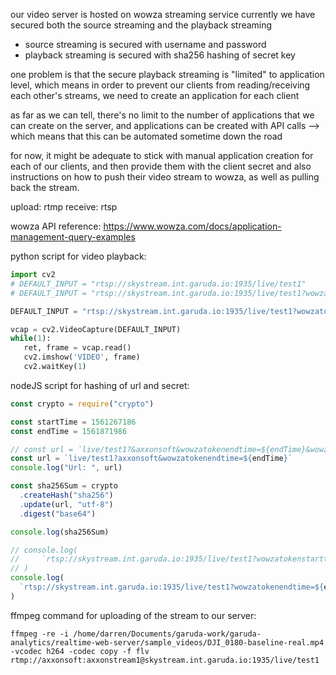 our video server is hosted on wowza streaming service
currently we have secured both the source streaming and the playback streaming
  - source streaming is secured with username and password
  - playback streaming is secured with sha256 hashing of secret key

one problem is that the secure playback streaming is "limited" to application level, which means in order to prevent our clients from reading/receiving each other's streams, we need to create an application for each client

as far as we can tell, there's no limit to the number of applications that we can create on the server, and applications can be created with API calls --> which means that this can be automated sometime down the road

for now, it might be adequate to stick with manual application creation for each of our clients, and then provide them with the client secret and also instructions on how to push their video stream to wowza, as well as pulling back the stream.

upload: rtmp
receive: rtsp

wowza API reference: https://www.wowza.com/docs/application-management-query-examples

python script for video playback:
```python
import cv2
# DEFAULT_INPUT = "rtsp://skystream.int.garuda.io:1935/live/test1"
# DEFAULT_INPUT = "rtsp://skystream.int.garuda.io:1935/live/test1?wowzatoken=YXh4b25zb2Z0&wowzatokenstarttime=0&wowzatokenendtime=0"

DEFAULT_INPUT = "rtsp://skystream.int.garuda.io:1935/live/test1?wowzatokenendtime=1561871986&wowzatokenhash=7WpAmB3qHA74Ma6mnivhD8cpcZ4oQUTICX9rBg="

vcap = cv2.VideoCapture(DEFAULT_INPUT)
while(1):
   ret, frame = vcap.read()
   cv2.imshow('VIDEO', frame)
   cv2.waitKey(1)
```

nodeJS script for hashing of url and secret:
```javascript
const crypto = require("crypto")

const startTime = 1561267186
const endTime = 1561871986

// const url = `live/test1?&axxonsoft&wowzatokenendtime=${endTime}&wowzatokenstarttime=${startTime}`
const url = `live/test1?axxonsoft&wowzatokenendtime=${endTime}`
console.log("Url: ", url)

const sha256Sum = crypto
  .createHash("sha256")
  .update(url, "utf-8")
  .digest("base64")

console.log(sha256Sum)

// console.log(
//     `rtsp://skystream.int.garuda.io:1935/live/test1?wowzatokenstarttime=${startTime}&wowzatokenendtime=${endTime}&wowzatokenhash=${sha256Sum}`
// )
console.log(
  `rtsp://skystream.int.garuda.io:1935/live/test1?wowzatokenendtime=${endTime}&wowzatokenhash=${sha256Sum}`
)

```

ffmpeg command for uploading of the stream to our server:
```
ffmpeg -re -i /home/darren/Documents/garuda-work/garuda-analytics/realtime-web-server/sample_videos/DJI_0180-baseline-real.mp4 -vcodec h264 -codec copy -f flv rtmp://axxonsoft:axxonstream1@skystream.int.garuda.io:1935/live/test1
```